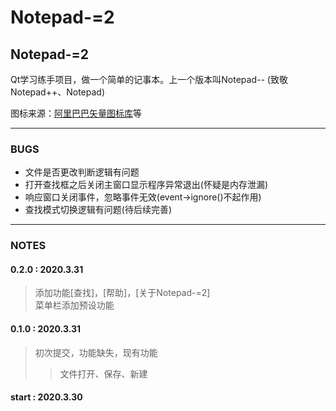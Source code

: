 # Notepad-=2
## Notepad-=2

Qt学习练手项目，做一个简单的记事本。上一个版本叫Notepad-- (致敬Notepad++、Notepad) 

图标来源：[阿里巴巴矢量图标库](https://www.iconfont.cn/search/index?q=)等
****
### BUGS

* 文件是否更改判断逻辑有问题  
* 打开查找框之后关闭主窗口显示程序异常退出(怀疑是内存泄漏)  
* 响应窗口关闭事件，忽略事件无效(event->ignore()不起作用)
* 查找模式切换逻辑有问题(待后续完善)

****

### NOTES

#### **0.2.0 :** 2020.3.31   
>添加功能[查找]，[帮助]，[关于Notepad-=2]  
>菜单栏添加预设功能  

#### **0.1.0 :** 2020.3.31  
>初次提交，功能缺失，现有功能
>>文件打开、保存、新建

#### **start :** 2020.3.30  						

